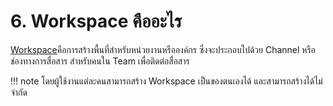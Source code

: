 # 6. Workspace คืออะไร

[Workspace](https://slack.com/help/articles/212675257-Join-a-Slack-workspace#:~:text=A%20Slack%20workspace%20is%20made,Slack%20accounts%20for%20each%20one.)คือการสร้างพื้นที่สำหรับหน่วยงานหรือองค์กร ซึ่งจะประกอบไปด้วย Channel หรือช่องทางการสื่อสาร สำหรับคนใน Team เพื่อติดต่อสื่อสาร 

!!! note
    โดยผู้ใช้งานแต่ละคนสามารถสร้าง Workspace เป็นของตนเองได้ และสามารถสร้างได้ไม่จำกัด

